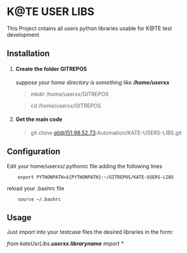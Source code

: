 # K@TE USER LIBS
This Project cntains all users python libraries usable for K@TE test development



Installation
-------------------------

1. #### Create the folder GITREPOS

    _suppose your home directory is something like **/home/userxx**_
    
    >mkdir /home/userxx/GITREPOS
    
    >cd /home/userxx/GITREPOS
    




2. #### Get the main code

    >git clone git@151.98.52.73:Automation/KATE-USERS-LIBS.git



Configuration
------------

Edit your home/userxx/.pythonrc file adding the following lines

        export PYTHONPATH=${PYTHONPATH}:~/GITREPOS/KATE-USERS-LIBS

reload your .bashrc file
    
        source ~/.bashrc


Usage
------------

Just import into your testcase files the desired libraries in the form:


 _from kateUsrLibs.**userxx**.**libraryname** import *_